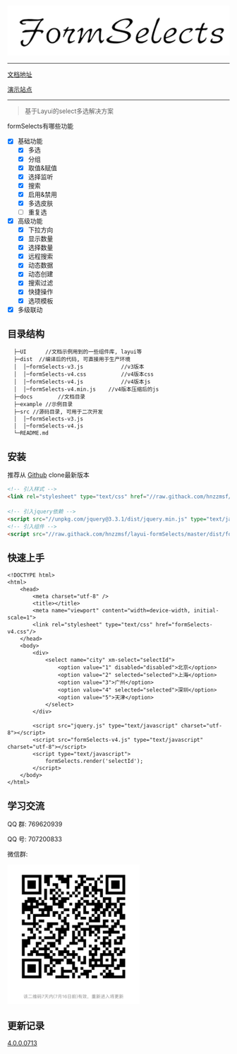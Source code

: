 <p align=center>
  <a href="javascript:;">
    <img src="docs/public/logo.png" alt="formSelects" width="520">
  </a>
</p>

---

[文档地址](https://hnzzmsf.github.io/layui-formSelects/docs/index.html)

[演示站点](http://sun.faysunshine.com/layui/formSelects-v4/example/example_v4.html)

---

> 基于Layui的select多选解决方案

formSelects有哪些功能
- [x] 基础功能
  - [x] 多选
  - [x] 分组
  - [x] 取值&赋值
  - [x] 选择监听
  - [x] 搜索
  - [x] 启用&禁用
  - [x] 多选皮肤
  - [ ] 重复选
- [x] 高级功能
  - [x] 下拉方向
  - [x] 显示数量
  - [x] 选择数量
  - [x] 远程搜索
  - [x] 动态数据
  - [x] 动态创建
  - [x] 搜索过滤
  - [x] 快捷操作
  - [x] 选项模板
- [x] 多级联动

## 目录结构

```
  ├─UI 		//文档示例用到的一些组件库, layui等
  ├─dist  //编译后的代码, 可直接用于生产环境
  │  │─formSelects-v3.js			//v3版本
  │  │─formSelects-v4.css			//v4版本css
  │  │─formSelects-v4.js			//v4版本js
  │  │─formSelects-v4.min.js	//v4版本压缩后的js
  ├─docs 		//文档目录
  ├─example //示例目录
  ├─src //源码目录, 可用于二次开发
  │  │─formSelects-v3.js
  │  │─formSelects-v4.js
  └─README.md
```

## 安装

推荐从
[Github](https://github.com/hnzzmsf/layui-formSelects)
clone最新版本

```html
<!-- 引入样式 -->
<link rel="stylesheet" type="text/css" href="//raw.githack.com/hnzzmsf/layui-formSelects/master/dist/formSelects-v4.css"/>

<!-- 引入jquery依赖 -->
<script src="//unpkg.com/jquery@3.3.1/dist/jquery.min.js" type="text/javascript" charset="utf-8"></script>
<!-- 引入组件 -->
<script src="//raw.githack.com/hnzzmsf/layui-formSelects/master/dist/formSelects-v4.js" type="text/javascript" charset="utf-8"></script>

```

 
## 快速上手

```
<!DOCTYPE html>
<html>
	<head>
		<meta charset="utf-8" />
		<title></title>
		<meta name="viewport" content="width=device-width, initial-scale=1">
		<link rel="stylesheet" type="text/css" href="formSelects-v4.css"/>
	</head>
	<body>
		<div>
			<select name="city" xm-select="selectId">
			    <option value="1" disabled="disabled">北京</option>
			    <option value="2" selected="selected">上海</option>
			    <option value="3">广州</option>
			    <option value="4" selected="selected">深圳</option>
			    <option value="5">天津</option>
			</select>
		</div>
		
		<script src="jquery.js" type="text/javascript" charset="utf-8"></script>
		<script src="formSelects-v4.js" type="text/javascript" charset="utf-8"></script>
		<script type="text/javascript">
			formSelects.render('selectId');
		</script>
	</body>
</html>
```

## 学习交流

QQ 群: 769620939

QQ 号: 707200833

微信群: 

<p>
  <a href="javascript:;">
    <img src="docs/public/wx.png" alt="formSelects" width="300">
  </a>
</p>

## 更新记录

[4.0.0.0713](https://hnzzmsf.github.io/layui-formSelects/docs/index.html#/module2/log)
